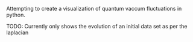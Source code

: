Attempting to create a visualization of quantum vaccum fluctuations in python.

TODO: Currently only shows the evolution of an initial data set as per the laplacian
